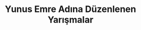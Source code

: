 ---
layout: monthly
headline: "Yunus Emre Adına Düzenlenen Yarışmalar"
title: "Yunus Emre Adına Düzenlenen Yarışmalar"
key: "yunus emre"
description: "Ülkemizde düzenli olarak tertiplenen Yunus Emre Hikaye, Şiir, Deneme Yarışmasını buradan inceleyebilirsiniz."
permalink: "yunus-emre-yarismalari/"
subline: "13. yüzyılda yaşamış, Ünlü Türk şairi <strong>Yunus Emre Adına düzenlenen Yarışmalara</strong> buradan ulaşabilir, ve istediğiniz yarışmalara katılabilirsiniz."
---